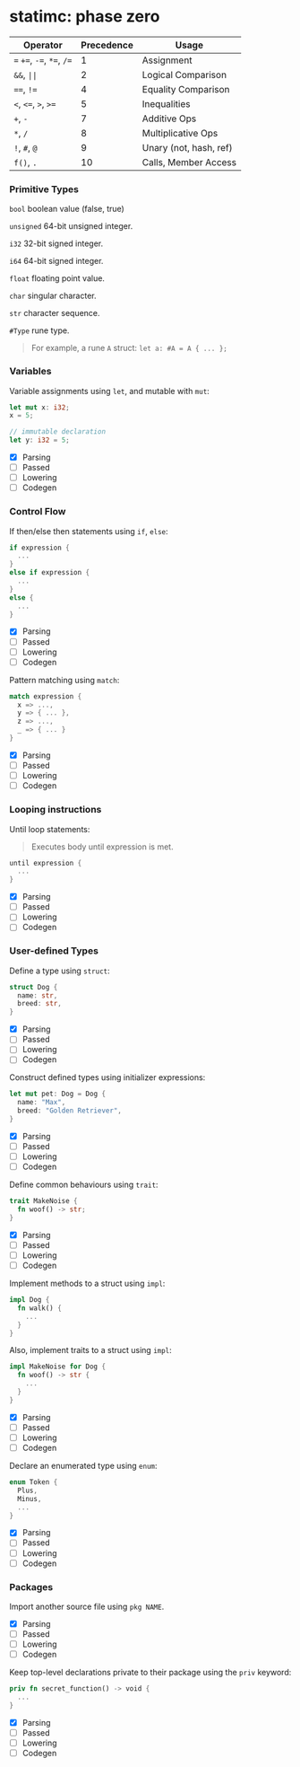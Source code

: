# statimc: phase zero

| Operator | Precedence | Usage 
|----------|------------|------
| `=` `+=`, `-=`, `*=`, `/=` | 1 | Assignment
| `&&`, `\|\|` | 2 | Logical Comparison
| `==`, `!=` | 4 | Equality Comparison
| `<`, `<=`, `>`, `>=` | 5 | Inequalities
| `+`, `-` | 7 | Additive Ops
| `*`, `/` | 8 | Multiplicative Ops
| `!`, `#`, `@` | 9 | Unary (not, hash, ref)
| `f()`, `.` | 10 | Calls, Member Access

### Primitive Types

`bool` boolean value (false, true)

`unsigned` 64-bit unsigned integer.

`i32` 32-bit signed integer.

`i64` 64-bit signed integer.

`float` floating point value.

`char` singular character.

`str` character sequence.

`#Type` rune type.
> For example, a rune `A` struct: `let a: #A = A { ... };`

### Variables

Variable assignments using `let`, and mutable with `mut`:
```rs
let mut x: i32;
x = 5;

// immutable declaration
let y: i32 = 5;
```

- [x] Parsing
- [ ] Passed
- [ ] Lowering
- [ ] Codegen

### Control Flow

If then/else then statements using `if`, `else`:

```rs
if expression {
  ...
}
else if expression {
  ...
}
else {
  ...
}
```

- [x] Parsing
- [ ] Passed
- [ ] Lowering
- [ ] Codegen

Pattern matching using `match`:

```rs
match expression {
  x => ...,
  y => { ... },
  z => ...,
  _ => { ... }
}
```

- [x] Parsing
- [ ] Passed
- [ ] Lowering
- [ ] Codegen

### Looping instructions

Until loop statements:
> Executes body until expression is met.
```rs
until expression {
  ...
}
```

- [x] Parsing
- [ ] Passed
- [ ] Lowering
- [ ] Codegen

### User-defined Types

Define a type using `struct`:
```rs
struct Dog {
  name: str,
  breed: str,
}
```

- [x] Parsing
- [ ] Passed
- [ ] Lowering
- [ ] Codegen

Construct defined types using initializer expressions:
```rs
let mut pet: Dog = Dog {
  name: "Max",
  breed: "Golden Retriever",
}
```

- [x] Parsing
- [ ] Passed
- [ ] Lowering
- [ ] Codegen

Define common behaviours using `trait`:
```rs
trait MakeNoise {
  fn woof() -> str;
}
```

- [x] Parsing
- [ ] Passed
- [ ] Lowering
- [ ] Codegen

Implement methods to a struct using `impl`:
```rs
impl Dog {
  fn walk() {
    ...
  }
}
```

Also, implement traits to a struct using `impl`:
```rs
impl MakeNoise for Dog {
  fn woof() -> str { 
    ...
  }
}
```

- [x] Parsing
- [ ] Passed
- [ ] Lowering
- [ ] Codegen

Declare an enumerated type using `enum`:
```rs
enum Token {
  Plus,
  Minus,
  ...
}
```

- [x] Parsing
- [ ] Passed
- [ ] Lowering
- [ ] Codegen

### Packages

Import another source file using `pkg NAME`.

- [x] Parsing
- [ ] Passed
- [ ] Lowering
- [ ] Codegen

Keep top-level declarations private to their package using the `priv` keyword:
```rs
priv fn secret_function() -> void {
  ...
}
```

- [x] Parsing
- [ ] Passed
- [ ] Lowering
- [ ] Codegen
